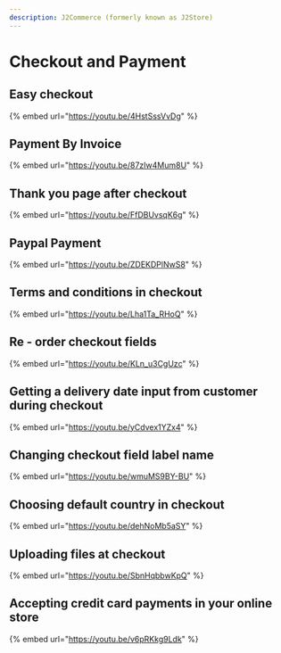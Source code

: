 ```yaml
---
description: J2Commerce (formerly known as J2Store)
---
```


# Checkout and Payment

## Easy checkout

{% embed url="https://youtu.be/4HstSssVvDg" %}

## Payment By Invoice

{% embed url="https://youtu.be/87zIw4Mum8U" %}

## Thank you page after checkout

{% embed url="https://youtu.be/FfDBUvsqK6g" %}

## Paypal Payment

{% embed url="https://youtu.be/ZDEKDPlNwS8" %}

## Terms and conditions in checkout

{% embed url="https://youtu.be/Lha1Ta_RHoQ" %}

## Re - order checkout fields

{% embed url="https://youtu.be/KLn_u3CgUzc" %}

## Getting a delivery date input from customer during checkout

{% embed url="https://youtu.be/yCdvex1YZx4" %}

## Changing checkout field label name

{% embed url="https://youtu.be/wmuMS9BY-BU" %}

## Choosing default country in checkout

{% embed url="https://youtu.be/dehNoMb5aSY" %}

## Uploading files at checkout

{% embed url="https://youtu.be/SbnHqbbwKpQ" %}

## Accepting credit card payments in your online store

{% embed url="https://youtu.be/v6pRKkg9Ldk" %}
